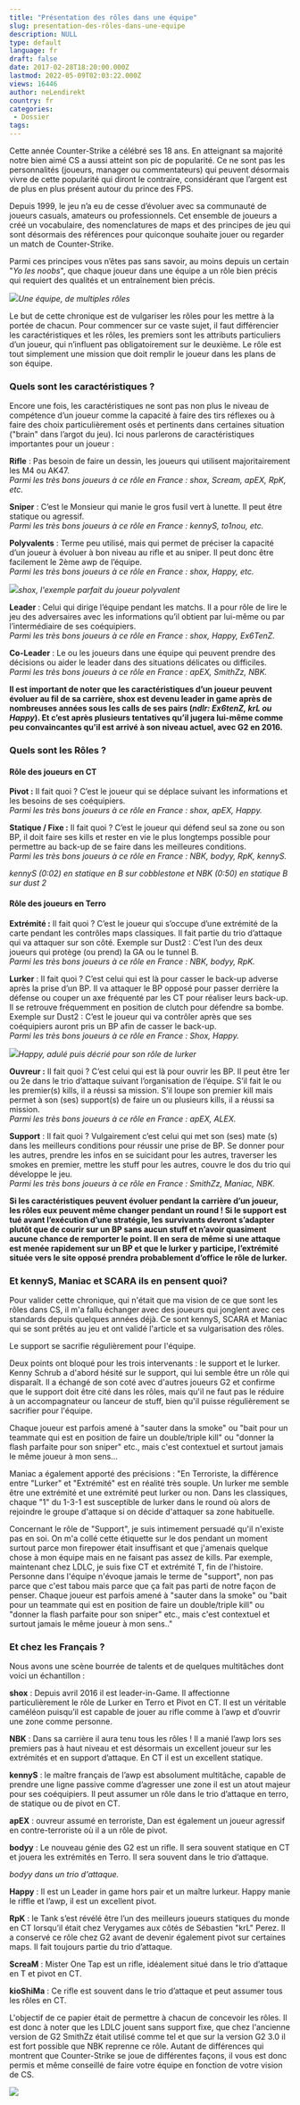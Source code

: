 ```yaml
---
title: "Présentation des rôles dans une équipe"
slug: presentation-des-rôles-dans-une-equipe
description: NULL
type: default
language: fr
draft: false
date: 2017-02-28T18:20:00.000Z
lastmod: 2022-05-09T02:03:22.000Z
views: 16446
author: neLendirekt
country: fr
categories:
 - Dossier
tags:
---
```

Cette année Counter-Strike a célébré ses 18 ans. En atteignant sa majorité notre bien aimé CS a aussi atteint son pic de popularité. Ce ne sont pas les personnalités (joueurs, manager ou commentateurs) qui peuvent désormais vivre de cette popularité qui diront le contraire, considérant que l’argent est de plus en plus présent autour du prince des FPS.

Depuis 1999, le jeu n’a eu de cesse d’évoluer avec sa communauté de joueurs casuals, amateurs ou professionnels. Cet ensemble de joueurs a créé un vocabulaire, des nomenclatures de maps et des principes de jeu qui sont désormais des références pour quiconque souhaite jouer ou regarder un match de Counter-Strike.

Parmi ces principes vous n’êtes pas sans savoir, au moins depuis un certain "_Yo les noobs_", que chaque joueur dans une équipe a un rôle bien précis qui requiert des qualités et un entraînement bien précis.

![](/storage/images/5835b781532a9_1464103741121jpeg)_Une équipe, de multiples rôles_

Le but de cette chronique est de vulgariser les rôles pour les mettre à la portée de chacun. Pour commencer sur ce vaste sujet, il faut différencier les caractéristiques et les rôles, les premiers sont les attributs particuliers d’un joueur, qui n’influent pas obligatoirement sur le deuxième. Le rôle est tout simplement une mission que doit remplir le joueur dans les plans de son équipe.

### **Quels sont les caractéristiques ?**

Encore une fois, les caractéristiques ne sont pas non plus le niveau de compétence d’un joueur comme la capacité à faire des tirs réflexes ou à faire des choix particulièrement osés et pertinents dans certaines situation ("brain" dans l’argot du jeu). Ici nous parlerons de caractéristiques importantes pour un joueur :

**Rifle** : Pas besoin de faire un dessin, les joueurs qui utilisent majoritairement les M4 ou AK47.  
_Parmi les très bons joueurs à ce rôle en France : shox, Scream, apEX, RpK, etc._

**Sniper** : C’est le Monsieur qui manie le gros fusil vert à lunette. Il peut être statique ou agressif.  
_Parmi les très bons joueurs à ce rôle en France : kennyS, to1nou, etc._

**Polyvalents** : Terme peu utilisé, mais qui permet de préciser la capacité d’un joueur à évoluer à bon niveau au rifle et au sniper. Il peut donc être facilement le 2ème awp de l’équipe.  
_Parmi les très bons joueurs à ce rôle en France : shox, Happy, etc._

![](/storage/images/58b5bb77ee3b6_14594778064237jpeg.jpeg)_shox, l'exemple parfait du joueur polyvalent_

**Leader** : Celui qui dirige l’équipe pendant les matchs. Il a pour rôle de lire le jeu des adversaires avec les informations qu’il obtient par lui-même ou par l’intermédiaire de ses coéquipiers.  
_Parmi les très bons joueurs à ce rôle en France : shox, Happy, Ex6TenZ._

**Co-Leader** : Le ou les joueurs dans une équipe qui peuvent prendre des décisions ou aider le leader dans des situations délicates ou difficiles.  
_Parmi les très bons joueurs à ce rôle en France : apEX, SmithZz, NBK._

**Il est important de noter que les caractéristiques d’un joueur peuvent évoluer au fil de sa carrière, shox est devenu leader in game après de nombreuses années sous les calls de ses pairs (_ndlr: Ex6tenZ, krL ou Happy_). Et c’est après plusieurs tentatives qu’il jugera lui-même comme peu convaincantes qu’il est arrivé à son niveau actuel, avec G2 en 2016.**

### **Quels sont les Rôles ?**

#### **Rôle des joueurs en CT**

**Pivot :** Il fait quoi ? C’est le joueur qui se déplace suivant les informations et les besoins de ses coéquipiers.  
_Parmi les très bons joueurs à ce rôle en France : shox, apEX, Happy._

**Statique / Fixe :** Il fait quoi ? C’est le joueur qui défend seul sa zone ou son BP, il doit faire ses kills et rester en vie le plus longtemps possible pour permettre au back-up de se faire dans les meilleures conditions.  
_Parmi les très bons joueurs à ce rôle en France : NBK, bodyy, RpK, kennyS._

  
_kennyS (0:02) en statique en B sur cobblestone et NBK (0:50) en statique B sur dust 2_

#### **Rôle des joueurs en Terro**

**Extrémité :** Il fait quoi ? C’est le joueur qui s’occupe d’une extrémité de la carte pendant les contrôles maps classiques. Il fait partie du trio d’attaque qui va attaquer sur son côté. Exemple sur Dust2 : C’est l’un des deux joueurs qui protège (ou prend) la GA ou le tunnel B.  
_Parmi les très bons joueurs à ce rôle en France : NBK, bodyy, RpK._

**Lurker** : Il fait quoi ? C’est celui qui est là pour casser le back-up adverse après la prise d’un BP. Il va attaquer le BP opposé pour passer derrière la défense ou couper un axe fréquenté par les CT pour réaliser leurs back-up. Il se retrouve fréquemment en position de clutch pour défendre sa bombe. Exemple sur Dust2 : C’est le joueur qui va contrôler après que ses coéquipiers auront pris un BP afin de casser le back-up.  
_Parmi les très bons joueurs à ce rôle en France : Shox, Happy._

![](/storage/images/58b5bb42c205b_14527686153835jpeg.jpeg)_Happy, adulé puis décrié pour son rôle de lurker_

**Ouvreur :** Il fait quoi ? C’est celui qui est là pour ouvrir les BP. Il peut être 1er ou 2e dans le trio d’attaque suivant l’organisation de l’équipe. S’il fait le ou les premier(s) kills, il a réussi sa mission. S’il loupe son premier kill mais permet à son (ses) support(s) de faire un ou plusieurs kills, il a réussi sa mission.  
_Parmi les très bons joueurs à ce rôle en France : apEX, ALEX._

**Support** : Il fait quoi ? Vulgairement c’est celui qui met son (ses) mate (s) dans les meilleurs conditions pour réussir une prise de BP. Se donner pour les autres, prendre les infos en se suicidant pour les autres, traverser les smokes en premier, mettre les stuff pour les autres, couvre le dos du trio qui développe le jeu.  
_Parmi les très bons joueurs à ce rôle en France : SmithZz, Maniac, NBK._

**Si les caractéristiques peuvent évoluer pendant la carrière d’un joueur, les rôles eux peuvent même changer pendant un round ! Si le support est tué avant l’exécution d’une stratégie, les survivants devront s’adapter plutôt que de courir sur un BP sans aucun stuff et n’avoir quasiment aucune chance de remporter le point. Il en sera de même si une attaque est menée rapidement sur un BP et que le lurker y participe, l’extrémité située vers le site opposé prendra probablement d’office le rôle de lurker.**

### **Et kennyS, Maniac et SCARA ils en pensent quoi?**

Pour valider cette chronique, qui n'était que ma vision de ce que sont les rôles dans CS, il m'a fallu échanger avec des joueurs qui jonglent avec ces standards depuis quelques années déjà. Ce sont kennyS, SCARA et Maniac qui se sont prêtés au jeu et ont validé l'article et sa vulgarisation des rôles.

Le support se sacrifie régulièrement pour l'équipe. 

Deux points ont bloqué pour les trois intervenants : le support et le lurker. Kenny Schrub a d'abord hésité sur le support, qui lui semble être un rôle qui disparaît. Il a échangé de son coté avec d'autres joueurs G2 et confirme que le support doit être cité dans les rôles, mais qu'il ne faut pas le réduire à un accompagnateur ou lanceur de stuff, bien qu'il puisse régulièrement se sacrifier pour l'équipe.

Chaque joueur est parfois amené à "sauter dans la smoke" ou "bait pour un teammate qui est en position de faire un double/triple kill" ou "donner la flash parfaite pour son sniper" etc., mais c'est contextuel et surtout jamais le même joueur à mon sens... 

Maniac a également apporté des précisions : "En Terroriste, la différence entre "Lurker" et "Extrémité" est en réalité très souple. Un lurker me semble être une extrémité et une extrémité peut lurker ou non. Dans les classiques, chaque "1" du 1-3-1 est susceptible de lurker dans le round où alors de rejoindre le groupe d'attaque si on décide d'attaquer sa zone habituelle.

Concernant le rôle de "Support", je suis intimement persuadé qu'il n'existe pas en soi. On m'a collé cette étiquette sur le dos pendant un moment surtout parce mon firepower était insuffisant et que j'amenais quelque chose à mon équipe mais en ne faisant pas assez de kills. Par exemple, maintenant chez LDLC, je suis fixe CT et extrémité T, fin de l'histoire. Personne dans l'équipe n'évoque jamais le terme de "support", non pas parce que c'est tabou mais parce que ça fait pas parti de notre façon de penser. Chaque joueur est parfois amené à "sauter dans la smoke" ou "bait pour un teammate qui est en position de faire un double/triple kill" ou "donner la flash parfaite pour son sniper" etc., mais c'est contextuel et surtout jamais le même joueur à mon sens.."

### **Et chez les Français ?**

Nous avons une scène bourrée de talents et de quelques multitâches dont voici un échantillon :

**shox** : Depuis avril 2016 il est leader-in-Game. Il affectionne particulièrement le rôle de Lurker en Terro et Pivot en CT. Il est un véritable caméléon puisqu’il est capable de jouer au rifle comme à l’awp et d’ouvrir une zone comme personne.

**NBK** : Dans sa carrière il aura tenu tous les rôles ! Il a manié l’awp lors ses premiers pas à haut niveau et est désormais un excellent joueur sur les extrémités et en support d’attaque. En CT il est un excellent statique.

**kennyS** : le maître français de l’awp est absolument multitâche, capable de prendre une ligne passive comme d’agresser une zone il est un atout majeur pour ses coéquipiers. Il peut assumer un rôle dans le trio d’attaque en terro, de statique ou de pivot en CT.

**apEX** : ouvreur assumé en terroriste, Dan est également un joueur agressif en contre-terroriste où il a un rôle de pivot.

**bodyy** : Le nouveau génie des G2 est un rifle. Il sera souvent statique en CT et jouera les extrémités en Terro. Il sera souvent dans le trio d’attaque.  

  
_bodyy dans un trio d'attaque._

**Happy** : Il est un Leader in game hors pair et un maître lurkeur. Happy manie le riffle et l’awp, il est un excellent pivot.

**RpK** : le Tank s’est révélé être l’un des meilleurs joueurs statiques du monde en CT lorsqu’il était chez Verygames aux côtés de Sébastien "krL" Perez. Il a conservé ce rôle chez G2 avant de devenir également pivot sur certaines maps. Il fait toujours partie du trio d’attaque.

**ScreaM** : Mister One Tap est un rifle, idéalement situé dans le trio d’attaque en T et pivot en CT. 

**kioShiMa** : Ce rifle est souvent dans le trio d’attaque et peut assumer tous les rôles en CT.

L'objectif de ce papier était de permettre à chacun de concevoir les rôles. Il est donc à noter que les LDLC jouent sans support fixe, que chez l'ancienne version de G2 SmithZz était utilisé comme tel et que sur la version G2 3.0 il est fort possible que NBK reprenne ce rôle. Autant de différences qui montrent que Counter-Strike se joue de différentes façons, il vous est donc permis et même conseillé de faire votre équipe en fonction de votre vision de CS. 

_![](/storage/images/581289c2e0948fswhite.png)_
